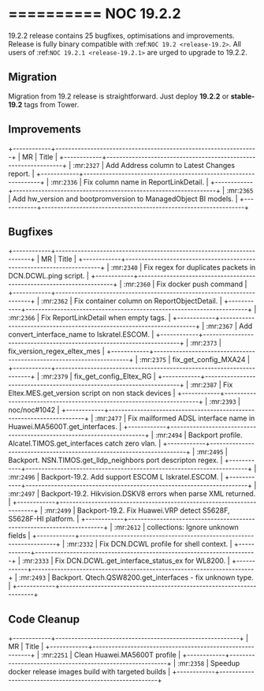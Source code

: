 

==========
NOC 19.2.2
==========

19.2.2 release contains 25 bugfixes, optimisations and improvements.
Release is fully binary compatible with :ref:`NOC 19.2 <release-19.2>`.
All users of :ref:`NOC 19.2.1 <release-19.2.1>` are urged to upgrade to 19.2.2.

Migration
---------

Migration from 19.2 release is straightforward. Just deploy **19.2.2** or **stable-19.2** tags from Tower.

Improvements
------------
+------------+----------------------------------------------------------------+
| MR         | Title                                                          |
+------------+----------------------------------------------------------------+
| :mr:`2327` | Add Address column to Latest Changes report.                   |
+------------+----------------------------------------------------------------+
| :mr:`2336` | Fix column name in ReportLinkDetail.                           |
+------------+----------------------------------------------------------------+
| :mr:`2365` | Add hw_version and bootpromversion to ManagedObject BI models. |
+------------+----------------------------------------------------------------+

Bugfixes
--------
+------------+----------------------------------------------------------------------+
| MR         | Title                                                                |
+------------+----------------------------------------------------------------------+
| :mr:`2340` | Fix regex for duplicates packets in DCN.DCWL.ping script.            |
+------------+----------------------------------------------------------------------+
| :mr:`2360` | Fix docker push command                                              |
+------------+----------------------------------------------------------------------+
| :mr:`2362` | Fix container column on ReportObjectDetail.                          |
+------------+----------------------------------------------------------------------+
| :mr:`2366` | Fix ReportLinkDetail when empty tags.                                |
+------------+----------------------------------------------------------------------+
| :mr:`2367` | Add convert_interface_name to Iskratel.ESCOM.                        |
+------------+----------------------------------------------------------------------+
| :mr:`2373` | fix_version_regex_eltex_mes                                          |
+------------+----------------------------------------------------------------------+
| :mr:`2375` | fix_get_config_MXA24                                                 |
+------------+----------------------------------------------------------------------+
| :mr:`2379` | fix_get_config_Eltex_RG                                              |
+------------+----------------------------------------------------------------------+
| :mr:`2387` | Fix Eltex.MES.get_version script on non stack devices                |
+------------+----------------------------------------------------------------------+
| :mr:`2393` | noc/noc#1042                                                         |
+------------+----------------------------------------------------------------------+
| :mr:`2477` | Fix mailformed ADSL interface name in Huawei.MA5600T.get_interfaces. |
+------------+----------------------------------------------------------------------+
| :mr:`2494` | Backport profile. Alcatel.TIMOS.get_interfaces catch zero vlan.      |
+------------+----------------------------------------------------------------------+
| :mr:`2495` | Backport. NSN.TIMOS.get_lldp_neighbors port descripton regex.        |
+------------+----------------------------------------------------------------------+
| :mr:`2496` | Backport-19.2. Add support ESCOM L Iskratel.ESCOM.                   |
+------------+----------------------------------------------------------------------+
| :mr:`2497` | Backport-19.2. Hikvision.DSKV8 errors when parse XML returned.       |
+------------+----------------------------------------------------------------------+
| :mr:`2499` | Backport-19.2. Fix Huawei.VRP detect S5628F, S5628F-HI platform.     |
+------------+----------------------------------------------------------------------+
| :mr:`2612` | collections: Ignore unknown fields                                   |
+------------+----------------------------------------------------------------------+
| :mr:`2332` | Fix DCN.DCWL profile for shell context.                              |
+------------+----------------------------------------------------------------------+
| :mr:`2333` | Fix DCN.DCWL.get_interface_status_ex for WL8200.                     |
+------------+----------------------------------------------------------------------+
| :mr:`2493` | Backport. Qtech.QSW8200.get_interfaces - fix unknown type.           |
+------------+----------------------------------------------------------------------+

Code Cleanup
------------
+------------+----------------------------------------------------------+
| MR         | Title                                                    |
+------------+----------------------------------------------------------+
| :mr:`2251` | Clean Huawei.MA5600T profile                             |
+------------+----------------------------------------------------------+
| :mr:`2358` | Speedup docker release images build with targeted builds |
+------------+----------------------------------------------------------+

